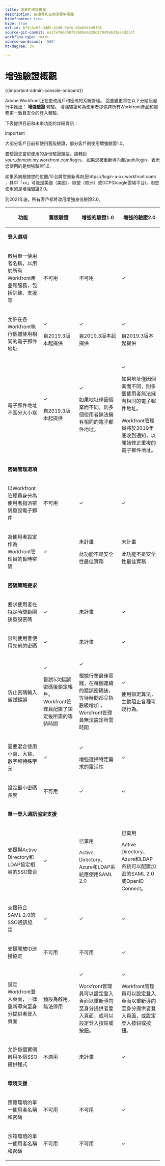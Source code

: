 ```yaml
---
title: 隱藏的測試檔案
description: 在搜尋和左側導覽中隱藏
hidefromtoc: true
hide: true
exl-id: bf3c6c6f-ddd5-42d0-9efe-b5eb94549f85
source-git-commit: ea2fef66d50f07b05648356179d996d3aa4d23df
workflow-type: tm+mt
source-wordcount: '580'
ht-degree: 3%

---
```


# 增強驗證概觀

<!-- enhanced authentication is no longer available for workfront customers -->

{{important-admin-console-onboard}}

Adobe Workfront正在更改用戶和密碼的系統管理。 這些變更將在以下分階段發行中推出： **增強驗證** 體驗。 增強驗證可為使用者提供跨所有Workfront產品和服務更一致且安全的登入體驗。

下表提供目前和未來功能的詳細資訊：

>[!IMPORTANT]
>
>大部分客戶目前都使用舊版驗證，部分客戶則使用增強驗證1.0。
> 
>要驗證您當前使用的身份驗證類型，請轉到 *your_domain*.my.workfront.com/login。 如果您被重新導向至/auth/login，表示您使用的是增強驗證1.0。
> 
>如果系統根據您的位置/平台將您重新導向至https://login-a-xx.workfront.com/ ，其中「xx」可能是美國（美國）、歐盟（歐洲）或GCP(Google雲端平台)，則您使用的是增強驗證2.0。
>
>到2021年底，所有客戶都將改用增強身份驗證2.0。

<table style="table-layout:auto"> 
 <col> 
 <col> 
 <col> 
 <col data-mc-conditions=""> 
 <thead> 
  <tr> 
   <th> <p><strong>功能</strong> </p> </th> 
   <th><strong>舊版驗證</strong> </th> 
   <th><strong>增強的驗證1.0</strong> </th> 
   <th> <p>增強的驗證2.0</p> </th> 
  </tr> 
 </thead> 
 <tbody> 
  <tr> 
   <td colspan="3"> <p><strong>登入選項</strong> </p> </td> 
   <td> <p> </p> </td> 
  </tr> 
  <tr> 
   <td> <p>啟用單一使用者名稱，以用於所有Workfront產品和服務，包括訓練、支援等</p> </td> 
   <td>不可用</td> 
   <td> <p>不可用</p> </td> 
   <td> <p>✓</p> </td> 
  </tr> 
  <tr> 
   <td> <p>允許在各Workfront執行個體使用相同的電子郵件地址</p> </td> 
   <td> <p>✓</p> <p>自2019.3版本起提供</p> </td> 
   <td> <p>✓</p> <p>自2019.3版本起提供</p> </td> 
   <td> <p>✓</p> <p>自2019.3版本起提供</p> </td> 
  </tr> 
  <tr> 
   <td> <p>電子郵件地址不區分大小寫</p> </td> 
   <td> <p>✓</p> <p>自2019.3版本起提供</p> </td> 
   <td> <p>✓</p> <p>如果地址僅因個案而不同，則多個使用者無法擁有相同的電子郵件地址。 </p> </td> 
   <td> <p>✓</p> <p>如果地址僅因個案而不同，則多個使用者無法擁有相同的電子郵件地址。 </p> <p>Workfront管理員將於2019年底收到通知，以開始修正重複的電子郵件地址。</p> </td> 
  </tr> 
  <tr> 
   <td colspan="3"> <p><strong>密碼管理選項</strong> </p> </td> 
   <td> <p> </p> </td> 
  </tr> 
  <tr> 
   <td> <p>以Workfront管理員身分為使用者指派密碼重設電子郵件</p> </td> 
   <td> <p>不可用 </p> </td> 
   <td> <p>✓</p> </td> 
   <td> <p>✓</p> </td> 
  </tr> 
  <tr> 
   <td> <p>為使用者設定作為Workfront管理員的暫時密碼</p> </td> 
   <td> <p>✓</p> </td> 
   <td> <p>未計畫</p> <p>此功能不是安全性最佳實務</p> </td> 
   <td> <p>未計畫</p> <p>此功能不是安全性最佳實務</p> </td> 
  </tr> 
  <tr> 
   <td colspan="3"> <p><strong>密碼策略要求</strong> </p> </td> 
   <td> <p> </p> </td> 
  </tr> 
  <tr> 
   <td> <p>要求使用者在特定時間範圍後重設密碼</p> </td> 
   <td>✓</td> 
   <td> <p>未計畫</p> </td> 
   <td> <p>✓</p> </td> 
  </tr> 
  <tr> 
   <td> <p>限制使用者使用先前的密碼 </p> </td> 
   <td>✓</td> 
   <td>未計畫 </td> 
   <td> <p>✓</p> </td> 
  </tr> 
  <tr> 
   <td> <p>防止密碼輸入嘗試錯誤 </p> </td> 
   <td> <p>✓ </p> <p>嘗試5次錯誤密碼後鎖定帳戶。 Workfront管理員配置了鎖定後所需的等待時間</p> </td> 
   <td> <p>✓</p> <p>根據行業最佳實踐，在每個連續的錯誤密碼後，等待時間都呈指數級增加；Workfront管理員無法設定所需時間</p> </td> 
   <td> <p>✓</p> <p>使用鎖定算法，主動阻止各種可疑行為。</p> </td> 
  </tr> 
  <tr> 
   <td> <p>需要混合使用小寫、大寫、數字和特殊字元</p> </td> 
   <td>✓</td> 
   <td> <p>✓ </p> <p>增強選擇特定需求的靈活性</p> </td> 
   <td> <p>✓</p> <p> 
     </p> </td> 
  </tr> 
  <tr> 
   <td> <p>設定最小密碼長度 </p> </td> 
   <td> 不可用 </td> 
   <td> ✓ </td> 
   <td> <p>✓</p> </td> 
  </tr> 
  <!--
   <tr data-mc-conditions="QuicksilverOrClassic.Draft mode"> 
    <td>Restrict users from using more than 2 identical characters in a row</td> 
    <td>Not available</td> 
    <td>Not available</td> 
    <td> <p>✓</p> </td> 
   </tr>
  --> 
  <tr> 
   <td colspan="3"> <p><strong>單一登入通訊協定支援</strong></p> </td> 
   <td> </td> 
  </tr> 
  <tr> 
   <td> <p>支援與Active Directory和LDAP協定相容的SSO整合</p> </td> 
   <td> ✓ </td> 
   <td> <p> 已棄用</p> <p>Active Directory、Azure和LDAP系統應使用SAML 2.0</p> </td> 
   <td> <p>已棄用</p> <p>Active Directory、Azure和LDAP系統可以配置加密的SAML 2.0或OpenID Connect。</p> </td> 
  </tr> 
  <tr> 
   <td> <p>支援符合SAML 2.0的SSO通訊協定 </p> </td> 
   <td>✓</td> 
   <td> ✓ </td> 
   <td> <p>✓</p> </td> 
  </tr> 
  <tr> 
   <td> <p>支援開放ID連接協定</p> </td> 
   <td> <p>不可用</p> </td> 
   <td> <p>不可用</p> </td> 
   <td> <p>✓</p> </td> 
  </tr> 
  <tr> 
   <td> <p> 設定Workfront登入頁面，一律重新導向至身分提供者登入頁面 </p> </td> 
   <td> 預設為啟用，無法停用</td> 
   <td> <p>✓</p> <p>Workfront管理員可以設定登入頁面以重新導向至身分提供者登入頁面，或可以設定登入按鈕或按鈕。</p> </td> 
   <td> <p>✓</p> <p> Workfront管理員可以設定登入頁面以重新導向至身分提供者登入頁面，或設定登入按鈕或按鈕。</p> </td> 
  </tr> 
  <tr> 
   <td> <p>允許每個實例啟用多個SSO提供程式</p> </td> 
   <td> <p>不適用</p> </td> 
   <td> <p>未計畫</p> </td> 
   <td> <p>✓</p> </td> 
  </tr> 
  <tr> 
   <td colspan="3"> <p><strong>環境支援</strong> </p> </td> 
   <td> </td> 
  </tr> 
  <tr> 
   <td> <p>預覽環境的單一使用者名稱和密碼</p> </td> 
   <td> <p>不可用</p> </td> 
   <td> <p>不可用</p> </td> 
   <td> <p>✓</p> </td> 
  </tr> 
  <tr> 
   <td> <p>沙箱環境的單一使用者名稱和密碼</p> </td> 
   <td> <p>不可用</p> </td> 
   <td> <p>不可用</p> </td> 
   <td> <p>✓</p> </td> 
  </tr> 
  <!--
   <tr> 
    <td> <p>Available for Production environments</p> </td> 
    <td>✓</td> 
    <td> ✓&nbsp;</td> 
    <td> <p>✓</p> </td> 
   </tr>
   <tr data-mc-conditions="QuicksilverOrClassic.Draft mode"> 
    <td> Available for Preview and Sandbox environments&nbsp;</td> 
    <td> ✓&nbsp;</td> 
    <td> ✓</td> 
    <td> <p>✓</p> </td> 
   </tr>
  --> 
 </tbody> 
</table>
